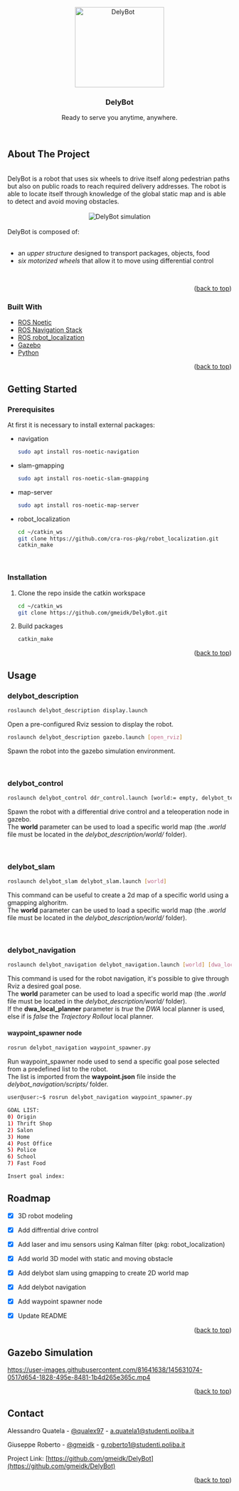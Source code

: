 <div id="top"></div>

<br>
<div align="center">
 <img src="https://github.com/gmeidk/DelyBot/blob/d6c620261c2f81553f9dc13830cff278a25ad252/MEDIA/robot.png?raw=true" alt="DelyBot" height="180" width="200"> 
</div>
<h3 align="center">DelyBot</h3>
<p align="center">Ready to serve you anytime, anywhere.</p>
<br>

<!-- ABOUT THE PROJECT -->
## About The Project

<br>
DelyBot is a robot that uses six wheels to drive itself along pedestrian paths but also on public roads to reach required delivery addresses.
The robot is able to locate itself through knowledge of the global static map and is able to detect and avoid moving obstacles.
<br>
<br>
<div align="center">
<img src="https://github.com/gmeidk/DelyBot/blob/cb787818e426946b98b9b5e84221a44c5c941cd8/MEDIA/simulation.png?raw=true" alt="DelyBot simulation"> 
</div>
<br>
DelyBot is composed of:
<br><br>
 <ul>
  <li>an <i>upper structure</i> designed to transport packages, objects, food</li>
  <li><i>six motorized wheels</i> that allow it to move using differential control</li>
</ul> 
<br>
<p align="right">(<a href="#top">back to top</a>)</p>

### Built With

* [ROS Noetic](https://www.ros.org/)
* [ROS Navigation Stack](http://wiki.ros.org/navigation)
* [ROS robot_localization](https://github.com/cra-ros-pkg/robot_localization)
* [Gazebo](https://gazebosim.org/)
* [Python](https://www.python.org/)

<p align="right">(<a href="#top">back to top</a>)</p>


<!-- GETTING STARTED -->
## Getting Started

### Prerequisites

At first it is necessary to install external packages:

* navigation
  ```sh
  sudo apt install ros-noetic-navigation
  ```

* slam-gmapping
  ```sh
  sudo apt install ros-noetic-slam-gmapping
  ```

* map-server
  ```sh
  sudo apt install ros-noetic-map-server
  ```
  
* robot_localization
  ```sh
  cd ~/catkin_ws
  git clone https://github.com/cra-ros-pkg/robot_localization.git
  catkin_make
  ```

<br>

### Installation

1. Clone the repo inside the catkin workspace
   ```sh
   cd ~/catkin_ws
   git clone https://github.com/gmeidk/DelyBot.git
   ```
2. Build packages
   ```sh
   catkin_make
   ```
   
<p align="right">(<a href="#top">back to top</a>)</p>


<!-- USAGE EXAMPLES -->
## Usage

### delybot_description

  ```sh
  roslaunch delybot_description display.launch
  ```
Open a pre-configured Rviz session to display the robot.
  ```sh
  roslaunch delybot_description gazebo.launch [open_rviz]
  ```
Spawn the robot into the gazebo simulation environment.

<br>

### delybot_control

  ```sh
  roslaunch delybot_control ddr_control.launch [world:= empty, delybot_test, district]
  ```
Spawn the robot with a differential drive control and a teleoperation node in gazebo. <br>
The **world** parameter can be used to load a specific world map (the *.world* file must be located in the *delybot_description/world/* folder).

<br>

### delybot_slam

  ```sh
  roslaunch delybot_slam delybot_slam.launch [world]
  ```
This command can be useful to create a 2d map of a specific world using a gmapping alghoritm. <br>
The **world** parameter can be used to load a specific world map (the *.world* file must be located in the *delybot_description/world/* folder).

<br>

### delybot_navigation

  ```sh
  roslaunch delybot_navigation delybot_navigation.launch [world] [dwa_local_planner]
  ```
This command is used for the robot navigation, it's possible to give through Rviz a desired goal pose. <br>
The **world** parameter can be used to load a specific world map (the *.world* file must be located in the *delybot_description/world/* folder). <br>
If the **dwa_local_planner** parameter is *true* the *DWA* local planner is used, else if is *false* the *Trajectory Rollout* local planner. <br>


#### waypoint_spawner node

  ```sh
  rosrun delybot_navigation waypoint_spawner.py
  ```
Run waypoint_spawner node used to send a specific goal pose selected from a predefined list to the robot. <br>
The list is imported from the **waypoint.json** file inside the *delybot_navigation/scripts/* folder. <br>

  ```sh
  user@user:~$ rosrun delybot_navigation waypoint_spawner.py 

  GOAL LIST:
  0) Origin
  1) Thrift Shop
  2) Salon
  3) Home
  4) Post Office
  5) Police
  6) School
  7) Fast Food

  Insert goal index: 
  ```

<!-- ROADMAP -->
## Roadmap

- [x] 3D robot modeling
- [x] Add diffrential drive control
- [X] Add laser and imu sensors using Kalman filter (pkg: robot_localization) 
- [X] Add world 3D model with static and moving obstacle 
- [X] Add delybot slam using gmapping to create 2D world map
- [X] Add delybot navigation
- [X] Add waypoint spawner node
- [X] Update README


<p align="right">(<a href="#top">back to top</a>)</p>

## Gazebo Simulation
https://user-images.githubusercontent.com/81641638/145631074-0517d654-1828-495e-8481-1b4d265e365c.mp4

<p align="right">(<a href="#top">back to top</a>)</p>

<!-- CONTACT -->
## Contact

Alessandro Quatela - [@qualex97](https://github.com/qualex97) - a.quatela1@studenti.poliba.it 

Giuseppe Roberto - [@gmeidk](https://github.com/gmeidk) - g.roberto1@studenti.poliba.it

Project Link: [https://github.com/gmeidk/DelyBot](https://github.com/gmeidk/DelyBot)

<p align="right">(<a href="#top">back to top</a>)</p>
